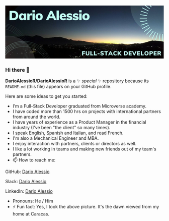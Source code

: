 ![](DarioAlessio.png)


### Hi there 👋


**DarioAlessioR/DarioAlessioR** is a ✨ _special_ ✨ repository because its `README.md` (this file) appears on your GitHub profile.

Here are some ideas to get you started:

- I’m a Full-Stack Developer graduated from Microverse academy.
- I have coded more than 1500 hrs on projects with international partners from around the world.
- I have years of experience as a Product Manager in the financial industry (I've been "the client" so many times). 
- I speak English, Spanish and Italian, and read French.
- I'm also a Mechanical Engineer and MBA.
- I enjoy interaction with partners, clients or directors as well.
- I like a lot working in teams and making new friends out of my team's partners.
- 📫 How to reach me: 

GitHub: [Dario Alessio](https://github.com/DarioAlessioR)

Slack: [Dario Alessio](https://microverse-students.slack.com/team/U039GCFRK9B)

LinkedIn: [Dario Alessio](https://www.linkedin.com/in/dario-alessio-3a3b7911b)

- Pronouns: He / Him
- ⚡ Fun fact: Yes, I took the above picture. It's the dawn viewed from my home at Caracas.

